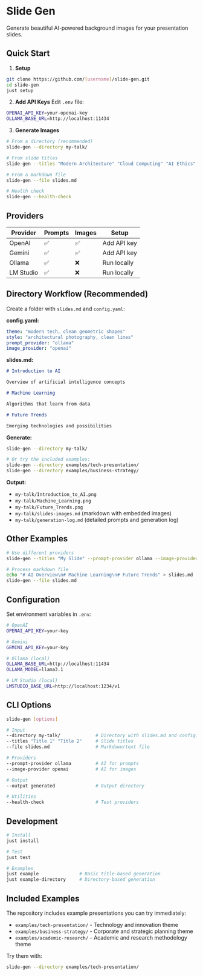 # Slide Gen

Generate beautiful AI-powered background images for your presentation slides.

## Quick Start

1. **Setup**

```bash
git clone https://github.com/[username]/slide-gen.git
cd slide-gen
just setup
```

2. **Add API Keys** Edit `.env` file:

```bash
OPENAI_API_KEY=your-openai-key
OLLAMA_BASE_URL=http://localhost:11434
```

3. **Generate Images**

```bash
# From a directory (recommended)
slide-gen --directory my-talk/

# From slide titles
slide-gen --titles "Modern Architecture" "Cloud Computing" "AI Ethics"

# From a markdown file
slide-gen --file slides.md

# Health check
slide-gen --health-check
```

## Providers

| Provider  | Prompts | Images | Setup       |
| --------- | ------- | ------ | ----------- |
| OpenAI    | ✅      | ✅     | Add API key |
| Gemini    | ✅      | ✅     | Add API key |
| Ollama    | ✅      | ❌     | Run locally |
| LM Studio | ✅      | ❌     | Run locally |

## Directory Workflow (Recommended)

Create a folder with `slides.md` and `config.yaml`:

**config.yaml:**

```yaml
theme: "modern tech, clean geometric shapes"
style: "architectural photography, clean lines"
prompt_provider: "ollama"
image_provider: "openai"
```

**slides.md:**

```markdown
# Introduction to AI

Overview of artificial intelligence concepts

# Machine Learning

Algorithms that learn from data

# Future Trends

Emerging technologies and possibilities
```

**Generate:**

```bash
slide-gen --directory my-talk/

# Or try the included examples:
slide-gen --directory examples/tech-presentation/
slide-gen --directory examples/business-strategy/
```

**Output:**

- `my-talk/Introduction_to_AI.png`
- `my-talk/Machine_Learning.png`
- `my-talk/Future_Trends.png`
- `my-talk/slides-images.md` (markdown with embedded images)
- `my-talk/generation-log.md` (detailed prompts and generation log)

## Other Examples

```bash
# Use different providers
slide-gen --titles "My Slide" --prompt-provider ollama --image-provider openai

# Process markdown file
echo "# AI Overview\n# Machine Learning\n# Future Trends" > slides.md
slide-gen --file slides.md
```

## Configuration

Set environment variables in `.env`:

```bash
# OpenAI
OPENAI_API_KEY=your-key

# Gemini
GEMINI_API_KEY=your-key

# Ollama (local)
OLLAMA_BASE_URL=http://localhost:11434
OLLAMA_MODEL=llama3.1

# LM Studio (local)
LMSTUDIO_BASE_URL=http://localhost:1234/v1
```

## CLI Options

```bash
slide-gen [options]

# Input
--directory my-talk/             # Directory with slides.md and config.yaml
--titles "Title 1" "Title 2"     # Slide titles
--file slides.md                 # Markdown/text file

# Providers
--prompt-provider ollama         # AI for prompts
--image-provider openai          # AI for images

# Output
--output generated               # Output directory

# Utilities
--health-check                   # Test providers
```

## Development

```bash
# Install
just install

# Test
just test

# Examples
just example               # Basic title-based generation
just example-directory     # Directory-based generation
```

## Included Examples

The repository includes example presentations you can try immediately:

- `examples/tech-presentation/` - Technology and innovation theme
- `examples/business-strategy/` - Corporate and strategic planning theme  
- `examples/academic-research/` - Academic and research methodology theme

Try them with:
```bash
slide-gen --directory examples/tech-presentation/
```
